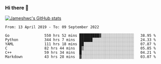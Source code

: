 ### Hi there 👋

[![Jameshwc's GitHub stats](https://github-readme-stats.vercel.app/api?username=jameshwc)](https://github.com/anuraghazra/github-readme-stats)

<!--START_SECTION:waka-->

```text
From: 13 April 2019 - To: 09 September 2022

Go                550 hrs 52 mins █████████▓░░░░░░░░░░░░░░░   38.95 %
Python            344 hrs 7 mins  ██████░░░░░░░░░░░░░░░░░░░   24.33 %
YAML              111 hrs 18 mins ██░░░░░░░░░░░░░░░░░░░░░░░   07.87 %
C                 82 hrs 44 mins  █▒░░░░░░░░░░░░░░░░░░░░░░░   05.85 %
C++               59 hrs 34 mins  █░░░░░░░░░░░░░░░░░░░░░░░░   04.21 %
Markdown          43 hrs 28 mins  ▓░░░░░░░░░░░░░░░░░░░░░░░░   03.07 %
```

<!--END_SECTION:waka-->